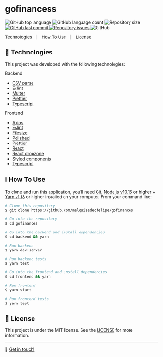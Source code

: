<h1>gofinancess</h1>

<p>
  <img alt="GitHub top language" src="https://img.shields.io/github/languages/top/melquisedecfelipe/gofinances.svg">

  <img alt="GitHub language count" src="https://img.shields.io/github/languages/count/melquisedecfelipe/gofinances.svg">

  <img alt="Repository size" src="https://img.shields.io/github/repo-size/melquisedecfelipe/gofinances.svg">

  <a href="https://github.com/melquisedecfelipe/gofinances/commits/master">
    <img alt="GitHub last commit" src="https://img.shields.io/github/last-commit/melquisedecfelipe/gofinances.svg">
  </a>

  <a href="https://github.com/melquisedecfelipe/gofinances/issues">
    <img alt="Repository issues" src="https://img.shields.io/github/issues/melquisedecfelipe/gofinances.svg">
  </a>

  <img alt="GitHub" src="https://img.shields.io/github/license/melquisedecfelipe/gofinances.svg">
</p>

<p>
  <a href="#rocket-technologies">Technologies</a>&nbsp;&nbsp;&nbsp;|&nbsp;&nbsp;&nbsp;
  <a href="#information_source-how-to-use">How To Use</a>&nbsp;&nbsp;&nbsp;|&nbsp;&nbsp;&nbsp;
  <a href="#memo-license">License</a>
</p>

## :rocket: Technologies

This project was developed with the following technologies:

Backend

- [CSV parse](https://github.com/adaltas/node-csv-parse)
- [Eslint](https://eslint.org/)
- [Multer](https://github.com/expressjs/multer)
- [Prettier](https://prettier.io/)
- [Typescript](https://www.typescriptlang.org/)

Frontend

- [Axios](https://github.com/axios/axios)
- [Eslint](https://eslint.org/)
- [Filesize](https://github.com/avoidwork/filesize.js)
- [Polished](https://polished.js.org/)
- [Prettier](https://prettier.io/)
- [React](https://reactjs.org/)
- [React dropzone](https://github.com/react-dropzone/react-dropzone)
- [Styled components](https://styled-components.com/)
- [Typescript](https://www.typescriptlang.org/)

## :information_source: How To Use

To clone and run this application, you'll need [Git](https://git-scm.com), [Node.js v10.16](https://nodejs.org/) or higher + [Yarn v1.13](https://yarnpkg.com/) or higher installed on your computer. From your command line:

```bash
# Clone this repository
$ git clone https://github.com/melquisedecfelipe/gofinances

# Go into the repository
$ cd gofinances

# Go into the backend and install dependencies
$ cd backend && yarn

# Run backend
$ yarn dev:server

# Run backend tests
$ yarn test

# Go into the frontend and install dependencies
$ cd frontend && yarn

# Run frontend
$ yarn start

# Run frontend tests
$ yarn test
```

## :memo: License

This project is under the MIT license. See the [LICENSE](https://github.com/melquisedecfelipe/gofinances/blob/master/LICENSE) for more information.

---

:wave: [Get in touch!](https://www.linkedin.com/in/melquisedecfelipe/)
